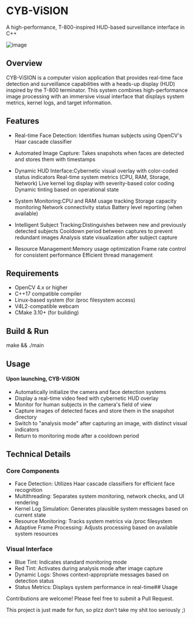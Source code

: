 
# CYB-ViSION
A high-performance, T-800-inspired HUD-based surveillance interface in C++


![image](https://github.com/user-attachments/assets/9a400aee-ea23-4367-85f1-99f5b84de020)



## Overview

CYB-ViSION is a computer vision application that provides real-time face detection and surveillance capabilities with a heads-up display (HUD) inspired by the T-800 terminator. This system combines high-performance image processing with an immersive visual interface that displays system metrics, kernel logs, and target information.

## Features

* Real-time Face Detection: Identifies human subjects using OpenCV's Haar cascade classifier
* Automated Image Capture: Takes snapshots when faces are detected and stores them with timestamps
* Dynamic HUD Interface:Cybernetic visual overlay with color-coded status indicators
Real-time system metrics (CPU, RAM, Storage, Network)
Live kernel log display with severity-based color coding
Dynamic tinting based on operational state


* System Monitoring:CPU and RAM usage tracking
Storage capacity monitoring
Network connectivity status
Battery level reporting (when available)


* Intelligent Subject Tracking:Distinguishes between new and previously detected subjects
Cooldown period between captures to prevent redundant images
Analysis state visualization after subject capture


* Resource Management:Memory usage optimization
Frame rate control for consistent performance
Efficient thread management


## Requirements

* OpenCV 4.x or higher
* C++17 compatible compiler
* Linux-based system (for /proc filesystem access)
* V4L2-compatible webcam
* CMake 3.10+ (for building)


## Build & Run

make && ./main

## Usage
#### Upon launching, CYB-ViSION

* Automatically initialize the camera and face detection systems
* Display a real-time video feed with cybernetic HUD overlay
* Monitor for human subjects in the camera's field of view
* Capture images of detected faces and store them in the snapshot directory
* Switch to "analysis mode" after capturing an image, with distinct visual indicators
* Return to monitoring mode after a cooldown period
## Technical Details

### Core Components

* Face Detection: Utilizes Haar cascade classifiers for efficient face recognition
* Multithreading: Separates system monitoring, network checks, and UI rendering
* Kernel Log Simulation: Generates plausible system messages based on current state
* Resource Monitoring: Tracks system metrics via /proc filesystem
* Adaptive Frame Processing: Adjusts processing based on available system resources

### Visual Interface

* Blue Tint: Indicates standard monitoring mode
* Red Tint: Activates during analysis mode after image capture
* Dynamic Logs: Shows context-appropriate messages based on detection status
* Status Metrics: Displays system performance in real-time## Usage




Contributions are welcome! Please feel free to submit a Pull Request.

This project is just made for fun, so plzz don’t take my shit too seriously ;)
